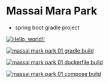 # Massai Mara Park

+ spring boot gradle project

[![Hello, world!!](https://github.com/KimSuYeol/massai_mara_park01/actions/workflows/01helloworld.yaml/badge.svg)](https://github.com/KimSuYeol/massai_mara_park01/actions/workflows/01helloworld.yaml)

[![massai mark park 01 gradle build](https://github.com/KimSuYeol/massai_mara_park01/actions/workflows/02mmpark01_gradle_build.yaml/badge.svg)](https://github.com/KimSuYeol/massai_mara_park01/actions/workflows/02mmpark01_gradle_build.yaml)

[![massai mark park 01 dockerfile build](https://github.com/KimSuYeol/massai_mara_park01/actions/workflows/03mmpark01_dockerfile.yaml/badge.svg)](https://github.com/KimSuYeol/massai_mara_park01/actions/workflows/03mmpark01_dockerfile.yaml)

[![massai mark park 01 compose build](https://github.com/KimSuYeol/massai_mara_park01/actions/workflows/04mmpark01_compose_build.yaml/badge.svg)](https://github.com/KimSuYeol/massai_mara_park01/actions/workflows/04mmpark01_compose_build.yaml)